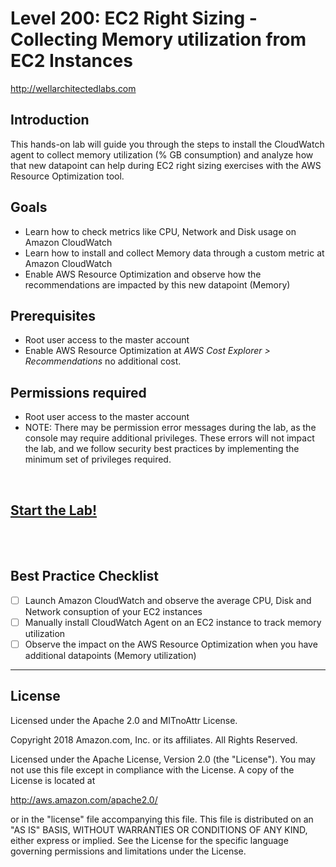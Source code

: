 # Level 200: EC2 Right Sizing - Collecting Memory utilization from EC2 Instances
http://wellarchitectedlabs.com 

## Introduction
 This hands-on lab will guide you through the steps to install the CloudWatch agent to collect memory utilization (% GB consumption) and analyze how that new datapoint can help during EC2 right sizing exercises with the AWS Resource Optimization tool.
 
## Goals
- Learn how to check metrics like CPU, Network and Disk usage on Amazon CloudWatch
- Learn how to install and collect Memory data through a custom metric at Amazon CloudWatch
- Enable AWS Resource Optimization and observe how the recommendations are impacted by this new datapoint (Memory)

## Prerequisites
- Root user access to the master account
- Enable AWS Resource Optimization at *AWS Cost Explorer > Recommendations* no additional cost.

## Permissions required
- Root user access to the master account
- NOTE: There may be permission error messages during the lab, as the console may require additional privileges. These errors will not impact the lab, and we follow security best practices by implementing the minimum set of privileges required.

<BR>

## [Start the Lab!](Lab_Guide.md)

<BR>
<BR> 

## Best Practice Checklist
- [ ] Launch Amazon CloudWatch and observe the average CPU, Disk and Network consuption of your EC2 instances
- [ ] Manually install CloudWatch Agent on an EC2 instance to track memory utilization
- [ ] Observe the impact on the AWS Resource Optimization when you have additional datapoints (Memory utilization)

***

## License
Licensed under the Apache 2.0 and MITnoAttr License.

Copyright 2018 Amazon.com, Inc. or its affiliates. All Rights Reserved.

Licensed under the Apache License, Version 2.0 (the "License"). You may not use this file except in compliance with the License. A copy of the License is located at

http://aws.amazon.com/apache2.0/

or in the "license" file accompanying this file. This file is distributed on an "AS IS" BASIS, WITHOUT WARRANTIES OR CONDITIONS OF ANY KIND, either express or implied. See the License for the specific language governing permissions and limitations under the License.
